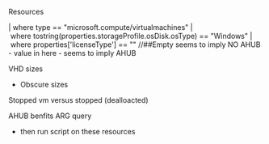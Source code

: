 Resources 

| where type == "microsoft.compute/virtualmachines"
| where tostring(properties.storageProfile.osDisk.osType) == "Windows"
| where properties['licenseType'] == "" //##Empty seems to imply NO AHUB - value in here - seems to imply AHUB

VHD sizes 
- Obscure sizes

Stopped vm versus stopped (dealloacted)

AHUB benfits ARG query
- then run script on these resources